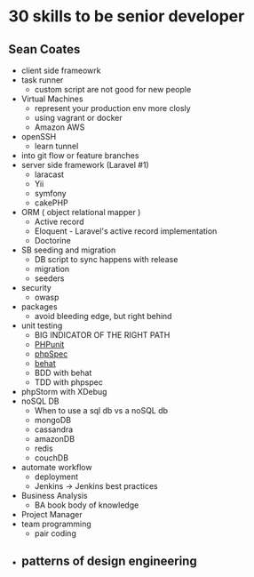 # 30 skills to be senior developer
## Sean Coates

- client side frameowrk
- task runner
	- custom script are not good for new people
- Virtual Machines
	- represent your production env more closly
	-  using vagrant or docker
	-  Amazon AWS
-  openSSH
	-  learn tunnel
-  into git flow or feature branches
-  server side framework (Laravel #1)
	-  laracast
	-  Yii
	-  symfony
	-  cakePHP
-  ORM ( object relational mapper )
	-  Active record
	-  Eloquent - Laravel's active record implementation
	-  Doctorine
-  SB seeding and migration
	-  DB script to sync happens with release
	-  migration
	-  seeders
-  security
	-  owasp
-  packages
	-  avoid bleeding edge, but right behind
-  unit testing
	-  BIG INDICATOR OF THE RIGHT PATH
	-  [PHPunit](https://phpunit.de/)
	-  [phpSpec](http://phpspec.readthedocs.org/en/latest/)
	-  [behat](http://docs.behat.org/en/v3.0/)
	-  BDD with behat
	-  TDD with phpspec
-  phpStorm with XDebug
-  noSQL DB
	-  When to use a sql db vs a noSQL db
	-  mongoDB
	-  cassandra
	-  amazonDB
	-  redis
	-  couchDB
-  automate workflow
	-  deployment
	-  Jenkins -> Jenkins best practices 
-  Business Analysis
	-  BA book body of knowledge
-  Project Manager
-  team programming
	-  pair coding
-  patterns of design engineering
	-  